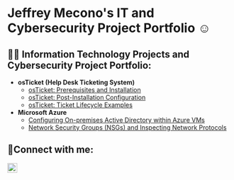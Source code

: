 <h1> Jeffrey Mecono's IT and Cybersecurity Project Portfolio  <a href="https://linkedin.com/in//jeffrey-mecono-554654134
"> </a>☺</h1>

<h2>👨‍💻 Information Technology Projects and Cybersecurity Project Portfolio:</h2>

- <b>osTicket (Help Desk Ticketing System)</b>
  - [osTicket: Prerequisites and Installation](https://github.com/jmecono85/osticket-prereqs)
  - [osTicket: Post-Installation Configuration](https://github.com/jmecono85/post-install-config)
  - [osTicket: Ticket Lifecycle Examples](https://github.com/jmecono85/ticket-lifecycle)
- <b>Microsoft Azure</b>
  - [Configuring On-premises Active Directory within Azure VMs](https://github.com/jmecono85/configure-ad)
  - [Network Security Groups (NSGs) and Inspecting Network Protocols](https://github.com/jmecono85/azure-network-protocols)

<h2>🤳Connect with me:</h2>


[<img align="left" alt="Josh | LinkedIn" width="22px" src="https://cdn.jsdelivr.net/npm/simple-icons@v3/icons/linkedin.svg" />][linkedin]




[linkedin]: https://linkedin.com/in//jeffrey-mecono-554654134

